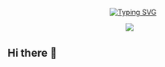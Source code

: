 <div align="center">


  <!-- 动态字体 -->
  [![Typing SVG](https://readme-typing-svg.demolab.com?font=Fira+Code&size=15&duration=4000&pause=500&random=false&width=435&lines=Full+Stack+GIS+Developer;Three+Years+of+Development+Work+Experience)](https://git.io/typing-svg)
  
  <!-- 徽标 -->
  <div align="center">
    <a href="http://blog.gislogic.cn/"><img src="https://img.shields.io/badge/Website-博客-blue" /></a>&emsp;
  </div>
  
</div>



## Hi there 👋



